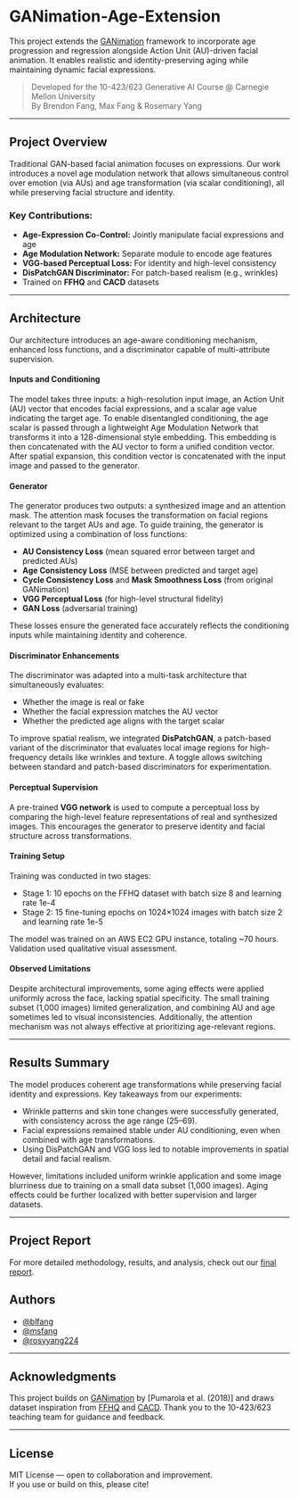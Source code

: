 # GANimation-Age-Extension

This project extends the [GANimation](https://github.com/albertpumarola/GANimation) framework to incorporate age progression and regression alongside Action Unit (AU)-driven facial animation. It enables realistic and identity-preserving aging while maintaining dynamic facial expressions.

> Developed for the 10-423/623 Generative AI Course @ Carnegie Mellon University  
> By Brendon Fang, Max Fang & Rosemary Yang

---

## Project Overview

Traditional GAN-based facial animation focuses on expressions. Our work introduces a novel age modulation network that allows simultaneous control over emotion (via AUs) and age transformation (via scalar conditioning), all while preserving facial structure and identity.

### Key Contributions:
- **Age-Expression Co-Control:** Jointly manipulate facial expressions and age
- **Age Modulation Network:** Separate module to encode age features
- **VGG-based Perceptual Loss:** For identity and high-level consistency
- **DisPatchGAN Discriminator:** For patch-based realism (e.g., wrinkles)
- Trained on **FFHQ** and **CACD** datasets

---
## Architecture

Our architecture introduces an age-aware conditioning mechanism, enhanced loss functions, and a discriminator capable of multi-attribute supervision.

#### Inputs and Conditioning

The model takes three inputs: a high-resolution input image, an Action Unit (AU) vector that encodes facial expressions, and a scalar age value indicating the target age. To enable disentangled conditioning, the age scalar is passed through a lightweight Age Modulation Network that transforms it into a 128-dimensional style embedding. This embedding is then concatenated with the AU vector to form a unified condition vector. After spatial expansion, this condition vector is concatenated with the input image and passed to the generator.

#### Generator

The generator produces two outputs: a synthesized image and an attention mask. The attention mask focuses the transformation on facial regions relevant to the target AUs and age. To guide training, the generator is optimized using a combination of loss functions:
- **AU Consistency Loss** (mean squared error between target and predicted AUs)
- **Age Consistency Loss** (MSE between predicted and target age)
- **Cycle Consistency Loss** and **Mask Smoothness Loss** (from original GANimation)
- **VGG Perceptual Loss** (for high-level structural fidelity)
- **GAN Loss** (adversarial training)

These losses ensure the generated face accurately reflects the conditioning inputs while maintaining identity and coherence.

#### Discriminator Enhancements

The discriminator was adapted into a multi-task architecture that simultaneously evaluates:
- Whether the image is real or fake
- Whether the facial expression matches the AU vector
- Whether the predicted age aligns with the target scalar

To improve spatial realism, we integrated **DisPatchGAN**, a patch-based variant of the discriminator that evaluates local image regions for high-frequency details like wrinkles and texture. A toggle allows switching between standard and patch-based discriminators for experimentation.

#### Perceptual Supervision

A pre-trained **VGG network** is used to compute a perceptual loss by comparing the high-level feature representations of real and synthesized images. This encourages the generator to preserve identity and facial structure across transformations.

#### Training Setup

Training was conducted in two stages:
- Stage 1: 10 epochs on the FFHQ dataset with batch size 8 and learning rate 1e-4
- Stage 2: 15 fine-tuning epochs on 1024×1024 images with batch size 2 and learning rate 1e-5

The model was trained on an AWS EC2 GPU instance, totaling ~70 hours. Validation used qualitative visual assessment.

#### Observed Limitations

Despite architectural improvements, some aging effects were applied uniformly across the face, lacking spatial specificity. The small training subset (1,000 images) limited generalization, and combining AU and age sometimes led to visual inconsistencies. Additionally, the attention mechanism was not always effective at prioritizing age-relevant regions.

---

## Results Summary

The model produces coherent age transformations while preserving facial identity and expressions. Key takeaways from our experiments:

- Wrinkle patterns and skin tone changes were successfully generated, with consistency across the age range (25–69).
- Facial expressions remained stable under AU conditioning, even when combined with age transformations.
- Using DisPatchGAN and VGG loss led to notable improvements in spatial detail and facial realism.

However, limitations included uniform wrinkle application and some image blurriness due to training on a small data subset (1,000 images). Aging effects could be further localized with better supervision and larger datasets.

---

## Project Report

For more detailed methodology, results, and analysis, check out our [final report](./docs/Adding_Aging_While_Maintaining_Facial_Animation.pdf).

## Authors

- [@blfang](https://github.com/blfang)
- [@msfang](https://github.com/msfang)
- [@rosyyang224](https://github.com/rosyyang224)

---

## Acknowledgments

This project builds on [GANimation](https://github.com/albertpumarola/GANimation) by [Pumarola et al. (2018)] and draws dataset inspiration from [FFHQ](https://paperswithcode.com/dataset/ffhq) and [CACD](https://paperswithcode.com/dataset/cacd). Thank you to the 10-423/623 teaching team for guidance and feedback.

---

## License

MIT License — open to collaboration and improvement.  
If you use or build on this, please cite!
